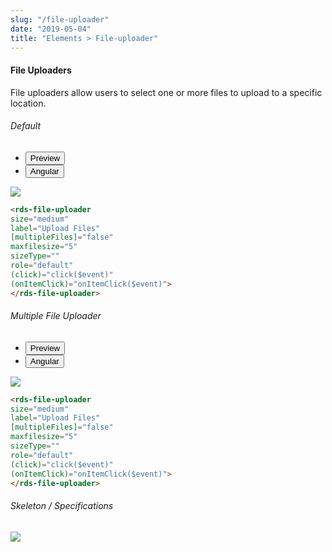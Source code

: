 ```yaml
---
slug: "/file-uploader"
date: "2019-05-04"
title: "Elements > File-uploader"
---
```


<!-- CSS only -->
<link href="https://cdn.jsdelivr.net/npm/bootstrap@5.1.3/dist/css/bootstrap.min.css" rel="stylesheet" integrity="sha384-1BmE4kWBq78iYhFldvKuhfTAU6auU8tT94WrHftjDbrCEXSU1oBoqyl2QvZ6jIW3" crossorigin="anonymous">
<link rel="stylesheet" href="../../../../../../../raaghu/src/assets/css/style-elements.css">
<link rel="stylesheet" href="../../../../../../../raaghu/src/assets/css/main.css">

#### File Uploaders

<p class="checkbox-def">File uploaders allow users to select one or more files to upload to a specific location.</p>

<section class="py-4">
    <h6>Default</h6>
    <div class="py-3">
      <div class="cust-tabs">
        <ul class="nav nav-tabs" id="myTab" role="tablist">
          <li class="nav-item" role="presentation">
            <button class="nav-link active" id="PreviewBasic-tab" data-bs-toggle="tab" data-bs-target="#PreviewBasic" type="button" role="tab" aria-controls="PreviewBasic" aria-selected="true">Preview </button>
          </li>
          <li class="nav-item" role="presentation">
            <button class="nav-link" id="AngularBasic-tab" data-bs-toggle="tab" data-bs-target="#AngularBasic" type="button" role="tab" aria-controls="AngularBasic" aria-selected="false"><i class="bi bi-code-slash" style="font-size:1.0rem"></i>Angular</button>
          </li>
        </ul>
      </div>
      <div class="tab-content card border" id="myTabContent">
        <div class="tab-pane fade show active" id="PreviewBasic" role="tabpanel" aria-labelledby="PreviewBasic-tab">
          <div class="contents p-5">
            <div class="row">
                 <div class="col-md-12">
                    <img src="/images/file-uploader-basic.png" class="img-fluid w-75">
                 </div>                   
            </div>
          </div>
        </div>
        <div class="tab-pane fade show" id="AngularBasic" role="tabpanel" aria-labelledby="AngularBasic-tab">
          <div class="contents bg-code">
<div class="row  m-0 p-4">

```html
<rds-file-uploader
size="medium"
label="Upload Files"
[multipleFiles]="false"
maxfilesize="5"
sizeType=""
role="default"
(click)="click($event)"
(onItemClick)="onItemClick($event)">
</rds-file-uploader>
```

</div>
          </div>
        </div>
      </div>
    </div>
  </section>

<section class="py-4">
    <h6>Multiple File Uploader</h6>
    <div class="py-3">
      <div class="cust-tabs">
        <ul class="nav nav-tabs" id="myTab" role="tablist">
          <li class="nav-item" role="presentation">
            <button class="nav-link active" id="PreviewMultiple-tab" data-bs-toggle="tab" data-bs-target="#PreviewMultiple" type="button" role="tab" aria-controls="PreviewMultiple" aria-selected="true">Preview </button>
          </li>
          <li class="nav-item" role="presentation">
            <button class="nav-link" id="AngularMultiple-tab" data-bs-toggle="tab" data-bs-target="#AngularMultiple" type="button" role="tab" aria-controls="AngularMultiple" aria-selected="false"><i class="bi bi-code-slash" style="font-size:1.0rem"></i>Angular</button>
          </li>
        </ul>
      </div>
      <div class="tab-content card border" id="myTabContent">
        <div class="tab-pane fade show active" id="PreviewMultiple" role="tabpanel" aria-labelledby="PreviewMultiple-tab">
          <div class="contents bg-light p-5">
            <div class="row">
               <div class="contents bg-light p-5">
                                       <div class="row">
                                           <img src="/images/file-uploader-advanced.png" class="img-thumbnail w-75">
                                       </div>
            </div>
          </div>
        </div>
        <div class="tab-pane fade show" id="AngularMultiple" role="tabpanel" aria-labelledby="AngularMultiple-tab">
          <div class="contents bg-light">
<div class="row bg-dark text-white m-0 p-4">

```html
<rds-file-uploader
size="medium"
label="Upload Files"
[multipleFiles]="false"
maxfilesize="5"
sizeType=""
role="default"
(click)="click($event)"
(onItemClick)="onItemClick($event)">
</rds-file-uploader>
```

</div>
          </div>
        </div>
      </div>
    </div>
  </section>


<section class="py-4">
                        <h6>
                           Skeleton / Specifications
                        </h6>
                        <div class="py-3">
                              <!-- Tab panes -->
                              <div class="card border p-5">
                                 <div class="row">
                                    <div class="col-md-12">
                                       <img src="https://portal.raaghu.io/images/components/_file-uploaders/img-1.png" class="img-fluid">
                                    </div> 
                                 </div>
                              </div>
                        </div>
                     </section>